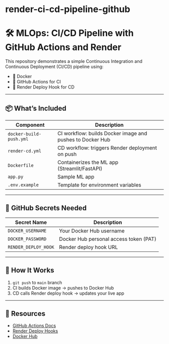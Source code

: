 # render-ci-cd-pipeline-github

# 🛠️ MLOps: CI/CD Pipeline with GitHub Actions and Render

This repository demonstrates a simple Continuous Integration and Continuous Deployment (CI/CD) pipeline using:

- 🐳 Docker
- 🧪 GitHub Actions for CI
- 🚀 Render Deploy Hook for CD

---

## 📦 What’s Included

| Component | Description |
|-----------|-------------|
| `docker-build-push.yml` | CI workflow: builds Docker image and pushes to Docker Hub |
| `render-cd.yml` | CD workflow: triggers Render deployment on push |
| `Dockerfile` | Containerizes the ML app (Streamlit/FastAPI) |
| `app.py` | Sample ML app |
| `.env.example` | Template for environment variables |

---

## 🔧 GitHub Secrets Needed

| Secret Name | Description |
|-------------|-------------|
| `DOCKER_USERNAME` | Your Docker Hub username |
| `DOCKER_PASSWORD` | Docker Hub personal access token (PAT) |
| `RENDER_DEPLOY_HOOK` | Render deploy hook URL |

---

## 🚀 How It Works

1. `git push` to `main` branch
2. CI builds Docker image → pushes to Docker Hub
3. CD calls Render deploy hook → updates your live app

---

## 📎 Resources

- [GitHub Actions Docs](https://docs.github.com/en/actions)
- [Render Deploy Hooks](https://render.com/docs/deploy-hooks)
- [Docker Hub](https://hub.docker.com/)
